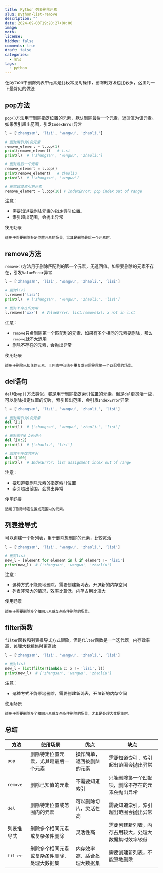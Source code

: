 ```yaml
---
title: Python 列表删除元素
slug: python-list-remove
description: ""
date: 2024-09-03T19:28:27+08:00
image: 
math: 
license: 
hidden: false
comments: true
draft: false
categories:
  - 笔记
tags:
  - python
---
```


<!-- 字段	介绍	默认值
description	文章简介	
image	特色图片	
comments	显示 / 隐藏评论区	true
license	文章协议 输入 false 可以隐藏	params.article.license.default
hidden	隐藏文章（不在首页，归档等页面显示，但是可以直接通过链接访问）	false
math	加载 KaTeX 脚本	
toc	显示 / 隐藏目录	params.article.toc
lastmod	最后更改时间	 -->
在python中删除列表中元素是比较常见的操作，删除的方法也比较多，这里列一下最常见的做法

## pop方法

`pop()`方法用于删除指定位置的元素，默认删除最后一个元素，返回值为该元素。如果索引超出范围，引发`IndexError`异常
```python
l = ['zhangsan', 'lisi', 'wangwu', 'zhaoliu']

# 删除索引为1的元素
remove_element = l.pop(1)
print(remove_element)   # lisi
print(l)  # ['zhangsan', 'wangwu', 'zhaoliu']

# 删除最后一个元素
remove_element = l.pop()
print(remove_element)   # zhaoliu
print(l)  # ['zhangsan', 'wangwu']

# 删除超过索引的元素
remove_element = l.pop(10) # IndexError: pop index out of range
```
注意：
- 需要知道要删除元素的指定索引位置。
- 索引超出范围，会抛出异常

使用场景

	适用于需要删除特定位置元素的场景，尤其是删除最后一个元素时。
## remove方法

`remove()`方法用于删除匹配到的第一个元素，无返回值。如果要删除的元素不存在，引发`ValueError`异常
```python
l = ['zhangsan', 'lisi', 'wangwu', 'zhaoliu', 'lisi']

# 删除lisi
l.remove('lisi')
print(l)  # ['zhangsan', 'wangwu', 'zhaoliu', 'lisi']

# 删除不存在的元素
l.remove('xxx')  # ValueError: list.remove(x): x not in list
```
注意：
- `remove`只会删除第一个匹配到的元素，如果有多个相同的元素要删除，那么`remove`就不太适用
- 删除不存在的元素，会抛出异常

使用场景

	适用于删除已知值的元素，且列表中该值不重复或只需删除第一个匹配项的场景。
## del语句
`del`和`pop()`方法类似，都是用于删除指定索引位置的元素，但是`del`更灵活一些，可以删除指定位置的切片，索引超出范围，会引发`IndexError`异常

```python
l = ['zhangsan', 'lisi', 'wangwu', 'zhaoliu', 'lisi']

# 删除索引为1的元素
del l[1]
print(l)  # ['zhangsan', 'wangwu', 'zhaoliu', 'lisi']

# 删除索引0-2的切片
del l[0:2]
print(l)  # ['zhaoliu', 'lisi']

# 删除不存在的索引
del l[100]
print(l)  # IndexError: list assignment index out of range
```
注意：
- 要知道要删除元素的指定索引位置
- 索引超出范围，会抛出异常

使用场景

	适用于删除特定位置或范围内的元素。

## 列表推导式

可以创建一个新列表，用于删除想删除的元素，比较灵活

```python
l = ['zhangsan', 'lisi', 'wangwu', 'zhaoliu', 'lisi']

# 删除lisi
new_l = [element for element in l if element != 'lisi']
print(new_l)  # ['zhangsan', 'wangwu', 'zhaoliu']
```
注意：
- 这种方式不能原地删除，需要创建新列表，开辟新的内存空间
- 列表非常大的情况，效率比较低，内存占用比较大

使用场景

	适用于需要删除多个相同元素或复杂条件删除的场景。

## filter函数

`filter`函数和列表推导式方式很像，但是`filter`函数是一个迭代器，内存效率高，处理大数据集时更高效
```python
l = ['zhangsan', 'lisi', 'wangwu', 'zhaoliu', 'lisi']

# 删除lisi
new_l = list(filter(lambda x: x != 'lisi', l))
print(new_l)  # ['zhangsan', 'wangwu', 'zhaoliu']
```
注意：
- 这种方式不能原地删除，需要创建新列表，开辟新的内存空间

使用场景

	适用于需要删除多个相同元素或复杂条件删除的场景，尤其是处理大数据集时。


## 总结

| 方法       | 使用场景                                     | 优点                         | 缺点                                                 |
| ---------- | -------------------------------------------- | ---------------------------- | ---------------------------------------------------- |
| `pop`      | 删除特定位置元素，尤其是最后一个元素         | 操作简单，返回被删除的元素   | 需要知道索引，索引超出范围会抛出异常                 |
| `remove`   | 删除已知值的元素                             | 不需要知道索引               | 只能删除第一个匹配项，删除不存在的元素会抛出异常     |
| `del`      | 删除特定位置或范围内的元素                   | 可以删除切片，灵活性高       | 需要知道索引，索引超出范围会抛出异常                 |
| 列表推导式 | 删除多个相同元素或复杂条件删除               | 灵活性高                     | 需要创建新列表，内存占用较大，处理大数据集时效率较低 |
| `filter`   | 删除多个相同元素或复杂条件删除，处理大数据集 | 内存效率高，适合处理大数据集 | 需要创建新列表，不能原地删除                         |
